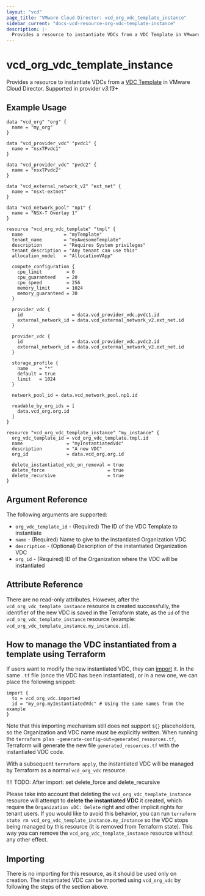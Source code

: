 ```yaml
---
layout: "vcd"
page_title: "VMware Cloud Director: vcd_org_vdc_template_instance"
sidebar_current: "docs-vcd-resource-org-vdc-template-instance"
description: |-
  Provides a resource to instantiate VDCs from a VDC Template in VMware Cloud Director.
---
```


# vcd\_org\_vdc\_template\_instance

Provides a resource to instantiate VDCs from a [VDC Template](/providers/vmware/vcd/latest/docs/resources/org_vdc_template) in VMware Cloud Director.
Supported in provider *v3.13+*

## Example Usage

```hcl
data "vcd_org" "org" {
  name = "my_org"
}

data "vcd_provider_vdc" "pvdc1" {
  name = "nsxTPvdc1"
}

data "vcd_provider_vdc" "pvdc2" {
  name = "nsxTPvdc2"
}

data "vcd_external_network_v2" "ext_net" {
  name = "nsxt-extnet"
}

data "vcd_network_pool" "np1" {
  name = "NSX-T Overlay 1"
}

resource "vcd_org_vdc_template" "tmpl" {
  name               = "myTemplate"
  tenant_name        = "myAwesomeTemplate"
  description        = "Requires System privileges"
  tenant_description = "Any tenant can use this"
  allocation_model   = "AllocationVApp"

  compute_configuration {
    cpu_limit         = 0
    cpu_guaranteed    = 20
    cpu_speed         = 256
    memory_limit      = 1024
    memory_guaranteed = 30
  }

  provider_vdc {
    id                  = data.vcd_provider_vdc.pvdc1.id
    external_network_id = data.vcd_external_network_v2.ext_net.id
  }

  provider_vdc {
    id                  = data.vcd_provider_vdc.pvdc2.id
    external_network_id = data.vcd_external_network_v2.ext_net.id
  }

  storage_profile {
    name    = "*"
    default = true
    limit   = 1024
  }

  network_pool_id = data.vcd_network_pool.np1.id

  readable_by_org_ids = [
    data.vcd_org.org.id
  ]
}

resource "vcd_org_vdc_template_instance" "my_instance" {
  org_vdc_template_id = vcd_org_vdc_template.tmpl.id
  name                = "myInstantiatedVdc"
  description         = "A new VDC"
  org_id              = data.vcd_org.org.id

  delete_instantiated_vdc_on_removal = true
  delete_force                       = true
  delete_recursive                   = true
}
```

## Argument Reference

The following arguments are supported:

* `org_vdc_template_id` - (Required) The ID of the VDC Template to instantiate
* `name` - (Required) Name to give to the instantiated Organization VDC
* `description` - (Optional) Description of the instantiated Organization VDC
* `org_id` - (Required) ID of the Organization where the VDC will be instantiated

## Attribute Reference

There are no read-only attributes. However, after the `vcd_org_vdc_template_instance` resource is created successfully,
the identifier of the new VDC is saved in the Terraform state, as the `id` of the `vcd_org_vdc_template_instance` resource
(example: `vcd_org_vdc_template_instance.my_instance.id`).

## How to manage the VDC instantiated from a template using Terraform

If users want to modify the new instantiated VDC, they can [import](/providers/vmware/vcd/latest/docs/guides/importing_resources#semi-automated-import-terraform-v15) it.
In the same `.tf` file (once the VDC has been instantiated), or in a new one, we can place the following snippet: 

```hcl
import {
  to = vcd_org_vdc.imported
  id = "my_org.myInstantiatedVdc" # Using the same names from the example
}
```

Note that this importing mechanism still does not support `${}` placeholders, so the Organization and VDC name must be explicitly
written. When running the `terraform plan -generate-config-out=generated_resources.tf`, Terraform will generate the new file
`generated_resources.tf` with the instantiated VDC code.

With a subsequent `terraform apply`, the instantiated VDC will be managed by Terraform as a normal `vcd_org_vdc` resource.

!!!! TODO: After import: set delete_force and delete_recursive

Please take into account that deleting the `vcd_org_vdc_template_instance` resource will attempt to **delete the instantiated VDC** it created,
which require the `Organization vDC: Delete` right and other implicit rights for tenant users.
If you would like to avoid this behavior, you can run `terraform state rm vcd_org_vdc_template_instance.my_instance` so the VDC stops being managed by this resource
(it is removed from Terraform state). This way you can remove the `vcd_org_vdc_template_instance` resource without any other effect.

## Importing

There is no importing for this resource, as it should be used only on creation.
The instantiated VDC can be imported using `vcd_org_vdc` by following the steps of the section above.

